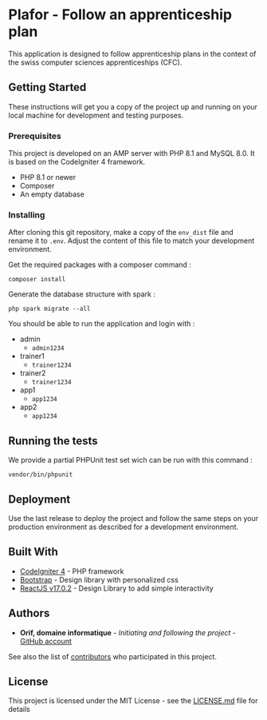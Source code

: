 # Plafor - Follow an apprenticeship plan

This application is designed to follow apprenticeship plans in the context of the swiss computer sciences apprenticeships (CFC).

## Getting Started

These instructions will get you a copy of the project up and running on your local machine for development and testing purposes.

### Prerequisites

This project is developed on an AMP server with PHP 8.1 and MySQL 8.0.
It is based on the CodeIgniter 4 framework.
- PHP 8.1 or newer
- Composer
- An empty database

### Installing

After cloning this git repository, make a copy of the `env_dist` file and rename it to `.env`. Adjust the content of this file to match your development environment.

Get the required packages with a composer command :

```shell
composer install
```

Generate the database structure with spark :

```shell
php spark migrate --all
```

You should be able to run the application and login with :
- admin
	- `admin1234`
- trainer1
	- `trainer1234`
- trainer2
	- `trainer1234`
- app1
	- `app1234`
- app2
	- `app1234`

## Running the tests

We provide a partial PHPUnit test set wich can be run with this command :

```shell
vendor/bin/phpunit
```

## Deployment

Use the last release to deploy the project and follow the same steps on your production environment as described for a development environment.
## Built With

* [CodeIgniter 4](https://www.codeigniter.com/) - PHP framework
* [Bootstrap](https://getbootstrap.com/) - Design library with personalized css
* [ReactJS v17.0.2](https://fr.reactjs.org/) - Design Library to add simple interactivity

## Authors

* **Orif, domaine informatique** - *Initiating and following the project* - [GitHub account](https://github.com/OrifInformatique)

See also the list of [contributors](https://github.com/OrifInformatique/plafor/contributors) who participated in this project.

## License

This project is licensed under the MIT License - see the [LICENSE.md](LICENSE.md) file for details
